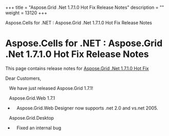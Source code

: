 +++
title = "Aspose.Grid .Net 1.7.1.0 Hot Fix Release Notes" 
description = "" 
weight = 13120 
+++

Aspose.Cells for .NET : Aspose.Grid .Net 1.7.1.0 Hot Fix Release Notes  

# Aspose.Cells for .NET : Aspose.Grid .Net 1.7.1.0 Hot Fix Release Notes


This page contains release notes for [Aspose.Grid .Net 1.7.1.0 Hot Fix](http://www.aspose.com/downloads/cells/net/new-releases/aspose.grid-.net-1.7.1.0-hot-fix/)

Dear Customers,

   We have just released Aspose.Grid 1.7.1!

   Aspose.Grid.Web 1.7.1

*      Aspose.Grid.Web Designer now supports .net 2.0 and vs.net 2005.

   Aspose.Grid.Desktop

*      Fixed an internal bug

